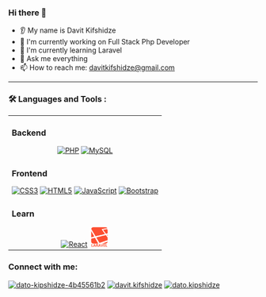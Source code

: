 ### Hi there 👋
* 👂 My name is Davit Kifshidze
* 🔭 I'm currently working on Full Stack Php Developer
* 🌱 I'm currently learning Laravel
* 💬 Ask me everything
* 📫 How to reach me: davitkifshidze@gmail.com


---

### :hammer_and_wrench: Languages and Tools :

<table  style="width:100%">
    <tbody style="width:100%">
    <tr  style="width:100%">
        <td valign="top" width="100%">
            <h3 dir="auto"><a id="user-content-backend" class="anchor" aria - hidden="true" href="#backend">
                    <svg class="octicon octicon-link" viewBox="0 0 16 16" version="1.1" width="16" height="16" aria -
                         hidden="true">
                        <path fill - rule="evenodd"
                              d="M7.775 3.275a.75.75 0 001.06 1.06l1.25-1.25a2 2 0 112.83 2.83l-2.5 2.5a2 2 0 01-2.83 0 .75.75 0 00-1.06 1.06 3.5 3.5 0 004.95 0l2.5-2.5a3.5 3.5 0 00-4.95-4.95l-1.25 1.25zm-4.69 9.64a2 2 0 010-2.83l2.5-2.5a2 2 0 012.83 0 .75.75 0 001.06-1.06 3.5 3.5 0 00-4.95 0l-2.5 2.5a3.5 3.5 0 004.95 4.95l1.25-1.25a.75.75 0 00-1.06-1.06l-1.25 1.25a2 2 0 01-2.83 0z"></path>
                    </svg>
                </a> Backend
            </h3>
            <div align="center" dir="auto">
                <a target="_blank" rel="noopener noreferrer nofollow"
                   href="https://camo.githubusercontent.com/8cba877c9729b9af2c1e0952ce007c05a4be5bc723d56e50cf2f9f9c384a9d8e/68747470733a2f2f70726f66696c696e61746f722e7269736861762e6465762f736b696c6c732d6173736574732f7068702d6f726967696e616c2e737667"><img
                            src="https://camo.githubusercontent.com/8cba877c9729b9af2c1e0952ce007c05a4be5bc723d56e50cf2f9f9c384a9d8e/68747470733a2f2f70726f66696c696e61746f722e7269736861762e6465762f736b696c6c732d6173736574732f7068702d6f726967696e616c2e737667"
                            alt="PHP" height="50" data - canonical -
                            src="https://profilinator.rishav.dev/skills-assets/php-original.svg"
                            style="max-width: 100%;"></a>
                <a target="_blank" rel="noopener noreferrer nofollow"
                   href="https://camo.githubusercontent.com/ef8a5aaa11f861e3692439d030c83a18d6d5ebc387d6e74ca4bba728aaeac7ad/68747470733a2f2f70726f66696c696e61746f722e7269736861762e6465762f736b696c6c732d6173736574732f6d7973716c2d6f726967696e616c2d776f72646d61726b2e737667"><img
                            src="https://camo.githubusercontent.com/ef8a5aaa11f861e3692439d030c83a18d6d5ebc387d6e74ca4bba728aaeac7ad/68747470733a2f2f70726f66696c696e61746f722e7269736861762e6465762f736b696c6c732d6173736574732f6d7973716c2d6f726967696e616c2d776f72646d61726b2e737667"
                            alt="MySQL" height="50" data - canonical -
                            src="https://profilinator.rishav.dev/skills-assets/mysql-original-wordmark.svg"
                            style="max-width: 100%;"></a>
            </div>
        </td>
    </tr>
    <tr  style="width:100%">
        <td valign="top" width="100%">
            <h3 dir="auto"><a id="user-content-frontend" class="anchor" aria - hidden="true" href="#frontend">
                    <svg class="octicon octicon-link" viewBox="0 0 16 16" version="1.1" width="16" height="16" aria -
                         hidden="true">
                        <path fill - rule="evenodd"
                              d="M7.775 3.275a.75.75 0 001.06 1.06l1.25-1.25a2 2 0 112.83 2.83l-2.5 2.5a2 2 0 01-2.83 0 .75.75 0 00-1.06 1.06 3.5 3.5 0 004.95 0l2.5-2.5a3.5 3.5 0 00-4.95-4.95l-1.25 1.25zm-4.69 9.64a2 2 0 010-2.83l2.5-2.5a2 2 0 012.83 0 .75.75 0 001.06-1.06 3.5 3.5 0 00-4.95 0l-2.5 2.5a3.5 3.5 0 004.95 4.95l1.25-1.25a.75.75 0 00-1.06-1.06l-1.25 1.25a2 2 0 01-2.83 0z"></path>
                    </svg>
                </a> Frontend
            </h3>
            <div align="center" dir="auto">
                <a target="_blank" rel="noopener noreferrer nofollow"
                   href="https://camo.githubusercontent.com/1f14c9c472b21cf8790a4fb6914be3a3181e957ecc2b397775f06a989d20cb37/68747470733a2f2f70726f66696c696e61746f722e7269736861762e6465762f736b696c6c732d6173736574732f637373332d6f726967696e616c2d776f72646d61726b2e737667"><img
                            src="https://camo.githubusercontent.com/1f14c9c472b21cf8790a4fb6914be3a3181e957ecc2b397775f06a989d20cb37/68747470733a2f2f70726f66696c696e61746f722e7269736861762e6465762f736b696c6c732d6173736574732f637373332d6f726967696e616c2d776f72646d61726b2e737667"
                            alt="CSS3" height="50" data - canonical -
                            src="https://profilinator.rishav.dev/skills-assets/css3-original-wordmark.svg"
                            style="max-width: 100%;"></a>
                <a target="_blank" rel="noopener noreferrer nofollow"
                   href="https://camo.githubusercontent.com/bfa71fe5e1eb3ca57a7e4ef9c6b2ca21414c4fdab27ac6861e211e7cfe8f7d9f/68747470733a2f2f70726f66696c696e61746f722e7269736861762e6465762f736b696c6c732d6173736574732f68746d6c352d6f726967696e616c2d776f72646d61726b2e737667"><img
                            src="https://camo.githubusercontent.com/bfa71fe5e1eb3ca57a7e4ef9c6b2ca21414c4fdab27ac6861e211e7cfe8f7d9f/68747470733a2f2f70726f66696c696e61746f722e7269736861762e6465762f736b696c6c732d6173736574732f68746d6c352d6f726967696e616c2d776f72646d61726b2e737667"
                            alt="HTML5" height="50" data - canonical -
                            src="https://profilinator.rishav.dev/skills-assets/html5-original-wordmark.svg"
                            style="max-width: 100%;"></a>
                <a target="_blank" rel="noopener noreferrer nofollow"
                   href="https://camo.githubusercontent.com/7a2b6137fa6818b1c85f86347a6b4a75ee52681d4a190c506df972e3c5459980/68747470733a2f2f70726f66696c696e61746f722e7269736861762e6465762f736b696c6c732d6173736574732f6a6176617363726970742d6f726967696e616c2e737667"><img
                            src="https://camo.githubusercontent.com/7a2b6137fa6818b1c85f86347a6b4a75ee52681d4a190c506df972e3c5459980/68747470733a2f2f70726f66696c696e61746f722e7269736861762e6465762f736b696c6c732d6173736574732f6a6176617363726970742d6f726967696e616c2e737667"
                            alt="JavaScript" height="50" data - canonical -
                            src="https://profilinator.rishav.dev/skills-assets/javascript-original.svg"
                            style="max-width: 100%;"></a>
                <a target="_blank" rel="noopener noreferrer nofollow"
                   href="https://camo.githubusercontent.com/3523bd4e344ec5909336e3891b7511da62905e8953381f6fa69c11983e8fd9f6/68747470733a2f2f70726f66696c696e61746f722e7269736861762e6465762f736b696c6c732d6173736574732f626f6f7473747261702d706c61696e2e737667"><img
                            src="https://camo.githubusercontent.com/3523bd4e344ec5909336e3891b7511da62905e8953381f6fa69c11983e8fd9f6/68747470733a2f2f70726f66696c696e61746f722e7269736861762e6465762f736b696c6c732d6173736574732f626f6f7473747261702d706c61696e2e737667"
                            alt="Bootstrap" height="50" data - canonical -
                            src="https://profilinator.rishav.dev/skills-assets/bootstrap-plain.svg"
                            style="max-width: 100%;"></a>
            </div>
        </td>
    </tr>
    <tr  style="width:100%">
        <td valign="top" width="100%">
            <h3 dir="auto"><a id="user-content-backend" class="anchor" aria - hidden="true" href="#learn">
                    <svg class="octicon octicon-link" viewBox="0 0 16 16" version="1.1" width="16" height="16" aria -
                         hidden="true">
                        <path fill - rule="evenodd"
                              d="M7.775 3.275a.75.75 0 001.06 1.06l1.25-1.25a2 2 0 112.83 2.83l-2.5 2.5a2 2 0 01-2.83 0 .75.75 0 00-1.06 1.06 3.5 3.5 0 004.95 0l2.5-2.5a3.5 3.5 0 00-4.95-4.95l-1.25 1.25zm-4.69 9.64a2 2 0 010-2.83l2.5-2.5a2 2 0 012.83 0 .75.75 0 001.06-1.06 3.5 3.5 0 00-4.95 0l-2.5 2.5a3.5 3.5 0 004.95 4.95l1.25-1.25a.75.75 0 00-1.06-1.06l-1.25 1.25a2 2 0 01-2.83 0z"></path>
                    </svg>
                </a> Learn
            </h3>
            <div align="center" dir="auto">
                <a target="_blank" rel="noopener noreferrer nofollow"
                   href="https://camo.githubusercontent.com/518977ed5e52020624daf41cf644046368af610f19a7b1220dd1d58377d08288/68747470733a2f2f70726f66696c696e61746f722e7269736861762e6465762f736b696c6c732d6173736574732f72656163742d6f726967696e616c2d776f72646d61726b2e737667"><img
                            src="https://camo.githubusercontent.com/518977ed5e52020624daf41cf644046368af610f19a7b1220dd1d58377d08288/68747470733a2f2f70726f66696c696e61746f722e7269736861762e6465762f736b696c6c732d6173736574732f72656163742d6f726967696e616c2d776f72646d61726b2e737667"
                            alt="React" height="50" data - canonical -
                            src="https://profilinator.rishav.dev/skills-assets/react-original-wordmark.svg"
                            style="max-width: 100%;"></a>
                <a href="https://laravel.com/" target="_blank"
                   rel="noreferrer"> <img
                            src="https://raw.githubusercontent.com/devicons/devicon/master/icons/laravel/laravel-plain-wordmark.svg"
                            alt="laravel" width="40" height="40"/> </a>
            </div>
        </td>
    </tr>
    </tbody>
</table>


<h3 align="left">Connect with me:</h3>
<p align="left">
<a href="https://linkedin.com/in/dato-kipshidze-4b45561b2" target="blank"><img align="center" src="https://raw.githubusercontent.com/rahuldkjain/github-profile-readme-generator/master/src/images/icons/Social/linked-in-alt.svg" alt="dato-kipshidze-4b45561b2" height="30" width="40" /></a>
<a href="https://fb.com/davit.kifshidze" target="blank"><img align="center" src="https://raw.githubusercontent.com/rahuldkjain/github-profile-readme-generator/master/src/images/icons/Social/facebook.svg" alt="davit.kifshidze" height="30" width="40" /></a>
<a href="https://instagram.com/dato.kipshidze" target="blank"><img align="center" src="https://raw.githubusercontent.com/rahuldkjain/github-profile-readme-generator/master/src/images/icons/Social/instagram.svg" alt="dato.kipshidze" height="30" width="40" /></a>
</p>
